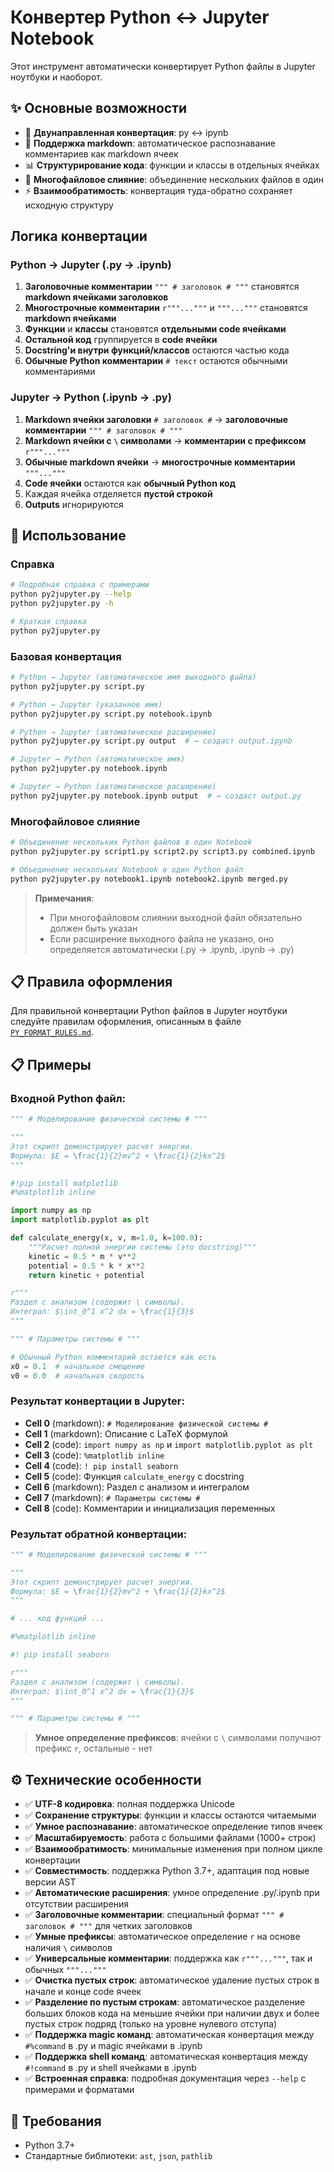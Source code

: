 # Конвертер Python ↔ Jupyter Notebook

Этот инструмент автоматически конвертирует Python файлы в Jupyter ноутбуки и наоборот.

## ✨ Основные возможности

- 🔄 **Двунаправленная конвертация**: py ↔ ipynb
- 📝 **Поддержка markdown**: автоматическое распознавание комментариев как markdown ячеек
- 📊 **Структурирование кода**: функции и классы в отдельных ячейках
- 🔗 **Многофайловое слияние**: объединение нескольких файлов в один
- ⚡ **Взаимообратимость**: конвертация туда-обратно сохраняет исходную структуру

## Логика конвертации

### Python → Jupyter (.py → .ipynb)

1. **Заголовочные комментарии** `""" # заголовок # """` становятся **markdown ячейками заголовков**
2. **Многострочные комментарии** `r"""..."""` и `"""..."""` становятся **markdown ячейками**
3. **Функции** и **классы** становятся **отдельными code ячейками**  
4. **Остальной код** группируется в **code ячейки**
5. **Docstring'и внутри функций/классов** остаются частью кода
6. **Обычные Python комментарии** `# текст` остаются обычными комментариями

### Jupyter → Python (.ipynb → .py)

1. **Markdown ячейки заголовки** `# заголовок #` → **заголовочные комментарии** `""" # заголовок # """`
2. **Markdown ячейки с `\` символами** → **комментарии с префиксом** `r"""..."""`
3. **Обычные markdown ячейки** → **многострочные комментарии** `"""..."""`
4. **Code ячейки** остаются как **обычный Python код**
5. Каждая ячейка отделяется **пустой строкой**
6. **Outputs** игнорируются


## 🚀 Использование

### Справка

```bash
# Подробная справка с примерами
python py2jupyter.py --help
python py2jupyter.py -h

# Краткая справка
python py2jupyter.py
```

### Базовая конвертация

```bash
# Python → Jupyter (автоматическое имя выходного файла)
python py2jupyter.py script.py

# Python → Jupyter (указанное имя)
python py2jupyter.py script.py notebook.ipynb

# Python → Jupyter (автоматическое расширение)
python py2jupyter.py script.py output  # → создаст output.ipynb

# Jupyter → Python (автоматическое имя)
python py2jupyter.py notebook.ipynb

# Jupyter → Python (автоматическое расширение)
python py2jupyter.py notebook.ipynb output  # → создаст output.py
```

### Многофайловое слияние

```bash
# Объединение нескольких Python файлов в один Notebook
python py2jupyter.py script1.py script2.py script3.py combined.ipynb

# Объединение нескольких Notebook в один Python файл
python py2jupyter.py notebook1.ipynb notebook2.ipynb merged.py
```

> **Примечания**: 
> - При многофайловом слиянии выходной файл обязательно должен быть указан
> - Если расширение выходного файла не указано, оно определяется автоматически (.py → .ipynb, .ipynb → .py)



## 📋 Правила оформления

Для правильной конвертации Python файлов в Jupyter ноутбуки следуйте правилам оформления, описанным в файле [`PY_FORMAT_RULES.md`](PY_FORMAT_RULES.md).

## 📋 Примеры

### Входной Python файл:
```python
""" # Моделирование физической системы # """

"""
Этот скрипт демонстрирует расчет энергии.
Формула: $E = \frac{1}{2}mv^2 + \frac{1}{2}kx^2$
"""

#!pip install matplotlib
#%matplotlib inline

import numpy as np
import matplotlib.pyplot as plt

def calculate_energy(x, v, m=1.0, k=100.0):
    """Расчет полной энергии системы (это docstring)"""
    kinetic = 0.5 * m * v**2
    potential = 0.5 * k * x**2
    return kinetic + potential

r"""
Раздел с анализом (содержит \ символы).
Интеграл: $\int_0^1 x^2 dx = \frac{1}{3}$
"""

""" # Параметры системы # """

# Обычный Python комментарий остается как есть
x0 = 0.1  # начальное смещение
v0 = 0.0  # начальная скорость
```

### Результат конвертации в Jupyter:
- **Cell 0** (markdown): `# Моделирование физической системы #`
- **Cell 1** (markdown): Описание с LaTeX формулой
- **Cell 2** (code): `import numpy as np` и `import matplotlib.pyplot as plt`
- **Cell 3** (code): `%matplotlib inline`
- **Cell 4** (code): `! pip install seaborn`
- **Cell 5** (code): Функция `calculate_energy` с docstring
- **Cell 6** (markdown): Раздел с анализом и интегралом
- **Cell 7** (markdown): `# Параметры системы #`
- **Cell 8** (code): Комментарии и инициализация переменных

### Результат обратной конвертации:
```python
""" # Моделирование физической системы # """

"""
Этот скрипт демонстрирует расчет энергии.
Формула: $E = \frac{1}{2}mv^2 + \frac{1}{2}kx^2$
"""

# ... код функций ...

#%matplotlib inline

#! pip install seaborn

r"""
Раздел с анализом (содержит \ символы).
Интеграл: $\int_0^1 x^2 dx = \frac{1}{3}$
"""

""" # Параметры системы # """
```

> **Умное определение префиксов**: ячейки с `\` символами получают префикс `r`, остальные - нет

## ⚙️ Технические особенности

- ✅ **UTF-8 кодировка**: полная поддержка Unicode
- ✅ **Сохранение структуры**: функции и классы остаются читаемыми  
- ✅ **Умное распознавание**: автоматическое определение типов ячеек
- ✅ **Масштабируемость**: работа с большими файлами (1000+ строк)
- ✅ **Взаимообратимость**: минимальные изменения при полном цикле конвертации
- ✅ **Совместимость**: поддержка Python 3.7+, адаптация под новые версии AST
- ✅ **Автоматические расширения**: умное определение .py/.ipynb при отсутствии расширения
- ✅ **Заголовочные комментарии**: специальный формат `""" # заголовок # """` для четких заголовков
- ✅ **Умные префиксы**: автоматическое определение `r` на основе наличия `\` символов
- ✅ **Универсальные комментарии**: поддержка как `r"""..."""`, так и обычных `"""..."""`
- ✅ **Очистка пустых строк**: автоматическое удаление пустых строк в начале и конце code ячеек
- ✅ **Разделение по пустым строкам**: автоматическое разделение больших блоков кода на меньшие ячейки при наличии двух и более пустых строк подряд (только на уровне нулевого отступа)
- ✅ **Поддержка magic команд**: автоматическая конвертация между `#%command` в .py и magic ячейками в .ipynb
- ✅ **Поддержка shell команд**: автоматическая конвертация между `#!command` в .py и shell ячейками в .ipynb
- ✅ **Встроенная справка**: подробная документация через `--help` с примерами и форматами

## 🔧 Требования

- Python 3.7+
- Стандартные библиотеки: `ast`, `json`, `pathlib` 


